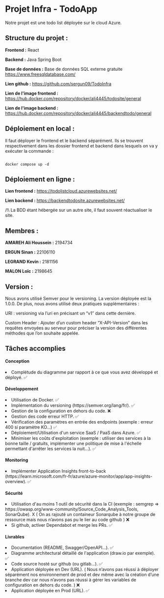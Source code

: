 
# Projet Infra - TodoApp

Notre projet est une todo list déployée sur le cloud Azure.

## Structure du projet :

**Frontend :** React

**Backend :** Java Spring Boot

**Base de données :** Base de données SQL externe gratuite https://www.freesqldatabase.com/

**Lien github :** https://github.com/sergun09/TodoInfra

**Lien de l'image frontend :** https://hub.docker.com/repository/docker/ali4445/todosite/general

**Lien de l'image backend :** https://hub.docker.com/repository/docker/ali4445/backendtodo/general

## Déploiement en local :

Il faut déployer le frontend et le backend séparément. Ils se trouvent respectivement dans les dossier frontend et backend dans lesquels on va y exécuter la commande :

```

docker compose up -d

```

## Déploiement en ligne :

**Lien frontend :** https://todolistcloud.azurewebsites.net/

**Lien backend :** https://backendtodosite.azurewebsites.net/

/!\ La BDD étant hébergée sur un autre site, il faut souvent réactualiser le site.

## Membres :

**AMAREH Ali Houssein :** 2194734

**ERGUN Sinan :** 22106110

**LEGRAND Kevin :** 2181156

**MALON Loïc :** 2198645

## Version :

Nous avons utilisé Semver pour le versioning. La version déployée est la 1.0.0. De plus, nous avons utilisé deux pratiques supplémentaires :

URI : versioning via l’uri en précisant un “v1” dans cette dernière.

Custom Header : Ajouter d’un custom header “X-API-Version” dans les requêtes envoyées au serveur pour préciser la version des différentes méthodes que l’on souhaite appelée.

## Tâches accomplies 

#### Conception

<lu>
<li>Complétude du diagramme par rapport à ce que vous avez développé et déployé. ✅</li>
</lu>

#### Développement

<lu>
<li>Utilisation de Docker. ✅</li>

<li>Implémentation du versioning (https://semver.org/lang/fr/). ✅</li>

<li>Gestion de la configuration en dehors du code. ❌</li>

<li>Gestion des code erreur HTTP. ✅</li>

<li>Vérification des paramètres en entrée des endpoints (exemple : erreur 400 si paramètre KO...) ✅</li>

<li>Déploiement/Utilisation d'un service SaaS / PaaS dans Azure. ✅</li>

<li>Minimiser les coûts d'exploitation (exemple : utiliser des services à la bonne taille / gratuits, implémenter une politique de mise à l'échelle permettant d'arrêter les services la nuit...). ✅</li>
</lu>

#### Monitoring

<lu>
<li>Implémenter Application Insights front-to-back (https://learn.microsoft.com/fr-fr/azure/azure-monitor/app/app-insights-overview). ✅</li>
</lu>

#### Sécurité

<lu>
<li>Utilisation d'au moins 1 outil de sécurité dans la CI (exemple : semgrep => https://owasp.org/www-community/Source_Code_Analysis_Tools, SonarQube). X ( On as rajouté un containeur Sonarqube à notre groupe de ressource mais nous n’avons pas pu le lier au code github ) ❌</li>

<li>Si github, activer Dependabot et merge les PRs. ✅</li>
</lu>

#### Livrables

<lu>
<li>Documentation (README, Swagger/OpenAPI...). ✅</li>

<li>Diagramme architectural détaillé de l'application (draw.io par exemple). ✅</li>

<li>Code source hosté sur github (ou gitlab...). ✅</li>

<li>Application déployée en Dev (URL).  ( Nous n’avons pas réussi à déployer séparément nos environnement de prod et dev même avec la création d’une branche dev car nous n’avons pas réussi à gérer les variables de configuration en dehors du code. ) ❌</li>

<li>Application déployée en Prod (URL). ✅</li>
</lu>
